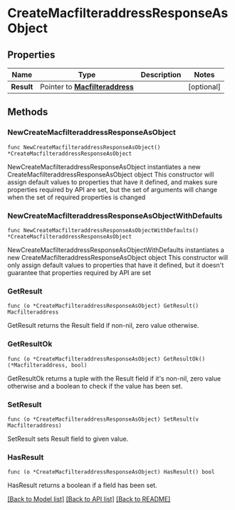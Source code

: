 # CreateMacfilteraddressResponseAsObject

## Properties

Name | Type | Description | Notes
------------ | ------------- | ------------- | -------------
**Result** | Pointer to [**Macfilteraddress**](Macfilteraddress.md) |  | [optional] 

## Methods

### NewCreateMacfilteraddressResponseAsObject

`func NewCreateMacfilteraddressResponseAsObject() *CreateMacfilteraddressResponseAsObject`

NewCreateMacfilteraddressResponseAsObject instantiates a new CreateMacfilteraddressResponseAsObject object
This constructor will assign default values to properties that have it defined,
and makes sure properties required by API are set, but the set of arguments
will change when the set of required properties is changed

### NewCreateMacfilteraddressResponseAsObjectWithDefaults

`func NewCreateMacfilteraddressResponseAsObjectWithDefaults() *CreateMacfilteraddressResponseAsObject`

NewCreateMacfilteraddressResponseAsObjectWithDefaults instantiates a new CreateMacfilteraddressResponseAsObject object
This constructor will only assign default values to properties that have it defined,
but it doesn't guarantee that properties required by API are set

### GetResult

`func (o *CreateMacfilteraddressResponseAsObject) GetResult() Macfilteraddress`

GetResult returns the Result field if non-nil, zero value otherwise.

### GetResultOk

`func (o *CreateMacfilteraddressResponseAsObject) GetResultOk() (*Macfilteraddress, bool)`

GetResultOk returns a tuple with the Result field if it's non-nil, zero value otherwise
and a boolean to check if the value has been set.

### SetResult

`func (o *CreateMacfilteraddressResponseAsObject) SetResult(v Macfilteraddress)`

SetResult sets Result field to given value.

### HasResult

`func (o *CreateMacfilteraddressResponseAsObject) HasResult() bool`

HasResult returns a boolean if a field has been set.


[[Back to Model list]](../README.md#documentation-for-models) [[Back to API list]](../README.md#documentation-for-api-endpoints) [[Back to README]](../README.md)


